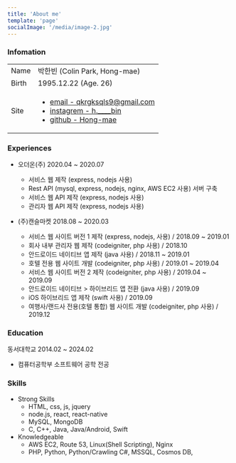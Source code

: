 ```yaml
---
title: 'About me'
template: 'page'
socialImage: '/media/image-2.jpg'
---
```


### Infomation

<table class='about_table'>
    <tr>
        <td>Name</td>
        <td>박한빈 (Colin Park, Hong-mae)</td>
    </tr>
    <tr>
        <td>Birth</td>
        <td>1995.12.22 (Age. 26)</td>
    </tr>
    <tr>
        <td>Site</td>
        <td>
            <ul>
                <li>
                    <a target="_blank" rel="noopener noreferrer"  href='mailto:qkrgksqls9@gmail.com'>email - qkrgksqls9@gmail.com</a></br>
                </li>
                <li>
                    <a target="_blank" rel="noopener noreferrer"  href='https://www.instagram.com/h.____bin'>instagrem - h.____bin</a><br>
                </li>
                <li>
                    <a target="_blank" rel="noopener noreferrer"  href='https://github.com/Hong-mae'>github - Hong-mae</a>
                </li>
            </ul>
        </td>
    </tr>
</table>

### Experiences

-   오더온(주) 2020.04 ~ 2020.07

    -   서비스 웹 제작 (express, nodejs 사용)
    -   Rest API (mysql, express, nodejs, nginx, AWS EC2 사용) 서버 구축
    -   서비스 웹 API 제작 (express, nodejs 사용)
    -   관리자 웹 API 제작 (express, nodejs 사용)

-   (주)캔슬마켓 2018.08 ~ 2020.03
    -   서비스 웹 사이트 버전 1 제작 (express, nodejs, 사용) / 2018.09 ~ 2019.01
    -   회사 내부 관리자 웹 제작 (codeigniter, php 사용) / 2018.10
    -   안드로이드 네이티브 앱 제작 (java 사용) / 2018.11 ~ 2019.01
    -   호텔 전용 웹 사이트 개발 (codeigniter, php 사용) / 2019.01 ~ 2019.04
    -   서비스 웹 사이트 버전 2 제작 (codeigniter, php 사용) / 2019.04 ~ 2019.09
    -   안드로이드 네이티브 > 하이브리드 앱 전환 (java 사용) / 2019.09
    -   iOS 하이브리드 앱 제작 (swift 사용) / 2019.09
    -   여행사/랜드사 전용(호텔 통합) 웹 사이트 개발 (codeigniter, php 사용) / 2019.12

### Education

동서대학교 2014.02 ~ 2024.02

-   컴퓨터공학부 소프트웨어 공학 전공

### Skills

-   Strong Skills
    -   HTML, css, js, jquery
    -   node.js, react, react-native
    -   MySQL, MongoDB
    -   C, C++, Java, Java/Android, Swift
-   Knowledgeable
    -   AWS EC2, Route 53, Linux(Shell Scripting), Nginx
    -   PHP, Python, Python/Crawling C#, MSSQL, Cosmos DB,
